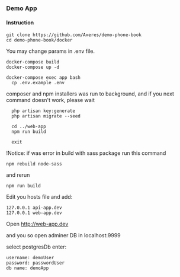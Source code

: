 ### Demo App

#### Instruction
```
git clone https://github.com/Axeres/demo-phone-book
cd demo-phone-book/docker
```

You may change params in .env file.

```
docker-compose build
docker-compose up -d

docker-compose exec app bash 
  cp .env.example .env
```
composer and npm installers was run to background, and if you next command doesn't work, please wait

```
  php artisan key:generate
  php artisan migrate --seed

  cd ../web-app
  npm run build

  exit
```

!Notice: if was error in build with sass package run this command 

```
npm rebuild node-sass
```

and rerun 
```
npm run build 
```


Edit you hosts file and add:
```
127.0.0.1 api-app.dev
127.0.0.1 web-app.dev
```

Open http://web-app.dev

and you so open adminer DB in localhost:9999

select postgresDb
enter:
```
username: demoUser
password: passwordUser
db name: demoApp
```






